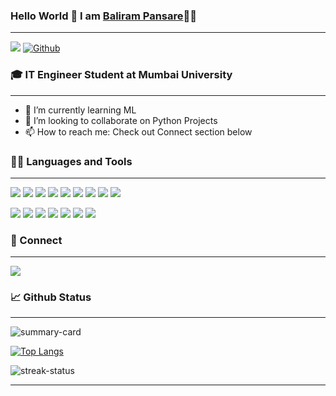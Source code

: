 
### Hello World 👋 I am [Baliram Pansare](https//www.google.com)👨‍💻
___
![](https://komarev.com/ghpvc/?username=balirampansare&label=Visitors)  [![Github](https://img.shields.io/github/followers/balirampansare?label=Followers&logo=Github)](https://github.com/balirampansare)

### 🎓 IT Engineer Student at Mumbai University
___

<!-- - 🔭 I’m currently working on ... -->
- 🌱 I’m currently learning ML
- 👯 I’m looking to collaborate on Python Projects
- 📫 How to reach me: Check out Connect section below

### 👨‍💻 Languages and Tools
___
<p>
<img src="https://img.shields.io/badge/Python-FFD43B?style=for-the-badge&logo=python&logoColor=darkgreen"/>
<img src="https://img.shields.io/badge/HTML5-E34F26?style=for-the-badge&logo=html5&logoColor=white" />
<img src="https://img.shields.io/badge/CSS3-1572B6?style=for-the-badge&logo=css3&logoColor=white" /> 
<img src="https://img.shields.io/badge/JavaScript-323330?style=for-the-badge&logo=javascript&logoColor=F7DF1E" />
<img src="https://img.shields.io/badge/Bootstrap-563D7C?style=for-the-badge&logo=bootstrap&logoColor=white" />
<img src="https://img.shields.io/badge/Java-ED8B00?style=for-the-badge&logo=java&logoColor=white" />
<img src="https://img.shields.io/badge/C-00599C?style=for-the-badge&logo=c&logoColor=white" />
<img src="https://img.shields.io/badge/C%2B%2B-00599C?style=for-the-badge&logo=c%2B%2B&logoColor=white"/> 
<img src="https://img.shields.io/badge/Arduino_IDE-00979D?style=for-the-badge&logo=arduino&logoColor=white" />
</p>

<p>
<img src="https://img.shields.io/badge/Visual_Studio_Code-0078D4?style=for-the-badge&logo=visual%20studio%20code&logoColor=white"/>
<img src="https://img.shields.io/badge/Jupyter-F37626.svg?&style=for-the-badge&logo=Jupyter&logoColor=white" />
<img src="https://img.shields.io/badge/conda-342B029.svg?&style=for-the-badge&logo=anaconda&logoColor=white" />
<img src="https://img.shields.io/badge/GitHub-100000?style=for-the-badge&logo=github&logoColor=white" />
<img src="https://img.shields.io/badge/GIT-E44C30?style=for-the-badge&logo=git&logoColor=white" />
<img src="https://img.shields.io/badge/Netlify-00C7B7?style=for-the-badge&logo=netlify&logoColor=black" />
<img src="https://img.shields.io/badge/Colab-F9AB00?style=for-the-badge&logo=googlecolab&color=525252" />
 
 
 </p>




### 🤝 Connect
___
<!--a href="#"><img src="https://img.shields.io/badge/website-000000?style=for-the-badge&logo=About.me&logoColor=white"/></a-->
<!--a href="www.linkedin.com/in/balirampansare"><img src="https://img.shields.io/badge/LinkedIn-0077B5?style=for-the-badge&logo=linkedin&logoColor=white"/></a-->
[<img src="https://img.shields.io/badge/LinkedIn-0077B5?style=for-the-badge&logo=linkedin&logoColor=white"/>](https://www.linkedin.com/in/baliram-pansare-3627091a2/)

### 📈 Github Status

___

<img src="https://github-profile-summary-cards.vercel.app/api/cards/profile-details?username=balirampansare&theme=vue" alt="summary-card" />

<!--img src="https://github-readme-stats.vercel.app/api/top-langs/?username=balirampansare&layout=compact" alt="top-languages" /-->
[![Top Langs](https://github-readme-stats.vercel.app/api/top-langs/?username=balirampansare&layout=compact)](https://github.com/balirampansare/github-readme-stats)

<img  src="https://github-readme-streak-stats.herokuapp.com/?user=balirampansare" alt="streak-status" />

<!-- img src="https://activity-graph.herokuapp.com/graph?username=balirampansare&theme=minimal" alt="activity-status" /-->

<!-- ![Baliram's GitHub stats](https://github-readme-stats.vercel.app/api?username=balirampansare&show_icons=true) -->

___


